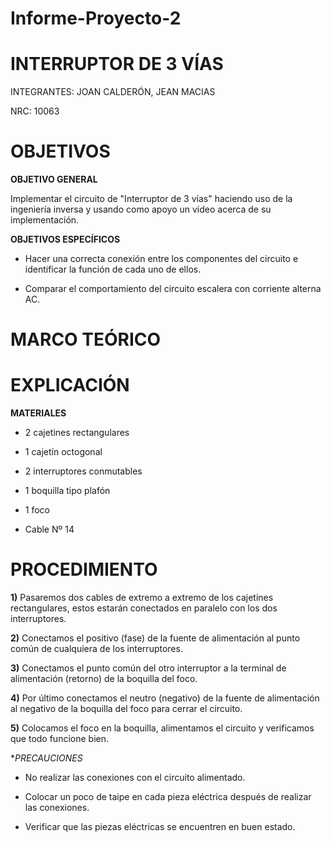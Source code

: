 # Informe-Proyecto-2

# **INTERRUPTOR DE 3 VÍAS**

INTEGRANTES: JOAN CALDERÓN, JEAN MACIAS

NRC: 10063

# **OBJETIVOS**

**OBJETIVO GENERAL**

Implementar el circuito de "Interruptor de 3 vías" haciendo uso de la ingeniería inversa y usando como apoyo un vídeo acerca de su implementación.

**OBJETIVOS ESPECÍFICOS**

* Hacer una correcta conexión entre los componentes del circuito e identificar la función de cada uno de ellos.

* Comparar el comportamiento del circuito escalera con corriente alterna AC.

# **MARCO TEÓRICO**


# **EXPLICACIÓN**

**MATERIALES**

* 2 cajetines rectangulares

* 1 cajetín octogonal

* 2 interruptores conmutables

* 1 boquilla tipo plafón

* 1 foco

* Cable Nº 14

# **PROCEDIMIENTO**

**1)** Pasaremos dos cables de extremo a extremo de los cajetines rectangulares, estos estarán conectados en paralelo con los dos interruptores.

**2)** Conectamos el positivo (fase) de la fuente de alimentación al punto común de cualquiera de los interruptores.

**3)** Conectamos el punto común del otro interruptor a la terminal de alimentación (retorno) de la boquilla del foco.

**4)** Por último conectamos el neutro (negativo) de la fuente de alimentación al negativo de la boquilla del foco para cerrar el circuito.

**5)** Colocamos el foco en la boquilla, alimentamos el circuito y verificamos que todo funcione bien.

**PRECAUCIONES*

* No realizar las conexiones con el circuito alimentado.

* Colocar un poco de taipe en cada pieza eléctrica después de realizar las conexiones.

* Verificar que las piezas eléctricas se encuentren en buen estado.


